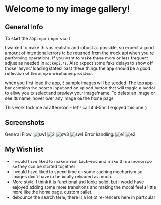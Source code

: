 # Welcome to my image gallery!

## General Info

To start the app:
`npm i`
`npm start`

I wanted to make this as realistic and robust as possible, so expect a good amount of intentional errors to be returned from the mock api when you're performing operations. If you want to make these more or less frequent adjust as needed in `mockApi.ts`. Also expect some fake delays to show off those 'async' loading states! past these things the app should be a good reflection of the simple wireframe provided.

when you first load the app, 5 sample images will be seeded. The top app bar contains the search input and an upload button that will toggle a modal to allow you to select and preview your image/name. To delete an image or see its name, hover over any image on the home page.

This work took me an afternoon - let's call it 4-5hr. I enjoyed this one :)

## Screenshots

General Flow:
![sw1](https://github.com/Matthew-Leighty/sw-react-ts/assets/67803638/3e1ea815-d52d-4e6a-94cd-10e6b7a6fdec)
![2](https://github.com/Matthew-Leighty/sw-react-ts/assets/67803638/a0664ac4-1be0-4c3c-8ae3-a95ed2f7bbdb)
![sw3](https://github.com/Matthew-Leighty/sw-react-ts/assets/67803638/27670445-61f5-46e8-a81b-c39ecdc6505b)
![sw4](https://github.com/Matthew-Leighty/sw-react-ts/assets/67803638/17dec725-be8a-4490-9fd2-86ed23df9bcf)
Error handling:
![e1](https://github.com/Matthew-Leighty/sw-react-ts/assets/67803638/5386aa35-7872-4236-a6ec-56ff4994c027)
![e2](https://github.com/Matthew-Leighty/sw-react-ts/assets/67803638/0b025b2e-ed3a-4b42-ae27-0517e1f9dc9b)

## My Wish list

- I would have liked to make a real back-end and make this a monorepo
  so they can be started together
- I would have liked to spend time on some caching
  mechanism so images don't have to be totally reloaded as much.
- More style. I think it is functional and looks solid, but I would have enjoyed adding some more transitions and making the modal feel a little more like the home page. custom pallet.
- debounce the search term, there is a lot of re-renders here in particular
